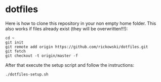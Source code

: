 # dotfiles

Here is how to clone this repository in your non empty home folder. This also works if files already exist (they will be overwritten!!!):

```
cd ~
git init
git remote add origin https://github.com/rickowski/dotfiles.git
git fetch
git checkout -t origin/master -f
```

After that execute the setup script and follow the instructions:
```
./dotfiles-setup.sh
```
